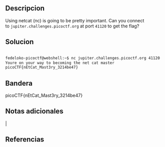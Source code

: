 ## Descripcion

Using netcat (nc) is going to be pretty important. Can you connect to `jupiter.challenges.picoctf.org` at port `41120` to get the flag?

## Solucion
``` bash 

fedeloko-picoctf@webshell:~$ nc jupiter.challenges.picoctf.org 41120 
Youre on your way to becoming the net cat master
picoCTF{nEtCat_Mast3ry_3214be47}
```

## Bandera

picoCTF{nEtCat_Mast3ry_3214be47}
## Notas adicionales
|

## Referencias